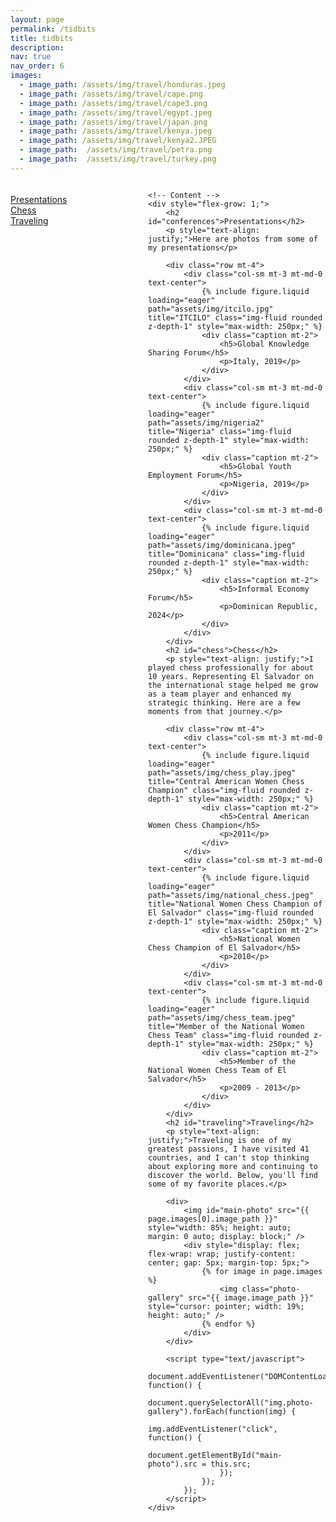 ```yaml
---
layout: page
permalink: /tidbits
title: tidbits
description:
nav: true
nav_order: 6
images:
  - image_path: /assets/img/travel/honduras.jpeg
  - image_path: /assets/img/travel/cape.png
  - image_path: /assets/img/travel/cape3.png
  - image_path: /assets/img/travel/egypt.jpeg
  - image_path: /assets/img/travel/japan.png
  - image_path: /assets/img/travel/kenya.jpeg
  - image_path: /assets/img/travel/kenya2.JPEG
  - image_path:  /assets/img/travel/petra.png
  - image_path:  /assets/img/travel/turkey.png
---
```


<div style="display: flex;">
    <!-- Sidebar -->
    <div style="min-width: 200px; max-width: 250px; padding-right: 20px; position: sticky; top: 20px; height: 100%;">
        <h4></h4>
        <ul style="list-style-type: none; padding-left: 0;">
            <li><a href="#conferences">Presentations</a></li>
            <li><a href="#chess">Chess</a></li>
            <li><a href="#traveling">Traveling</a></li>
        </ul>
    </div>

    <!-- Content -->
    <div style="flex-grow: 1;">
        <h2 id="conferences">Presentations</h2>
        <p style="text-align: justify;">Here are photos from some of my presentations</p>

        <div class="row mt-4">
            <div class="col-sm mt-3 mt-md-0 text-center">
                {% include figure.liquid loading="eager" path="assets/img/itcilo.jpg" title="ITCILO" class="img-fluid rounded z-depth-1" style="max-width: 250px;" %}
                <div class="caption mt-2">
                    <h5>Global Knowledge Sharing Forum</h5>
                    <p>Italy, 2019</p>
                </div>
            </div>
            <div class="col-sm mt-3 mt-md-0 text-center">
                {% include figure.liquid loading="eager" path="assets/img/nigeria2" title="Nigeria" class="img-fluid rounded z-depth-1" style="max-width: 250px;" %}
                <div class="caption mt-2">
                    <h5>Global Youth Employment Forum</h5>
                    <p>Nigeria, 2019</p>
                </div>
            </div>
            <div class="col-sm mt-3 mt-md-0 text-center">
                {% include figure.liquid loading="eager" path="assets/img/dominicana.jpeg" title="Dominicana" class="img-fluid rounded z-depth-1" style="max-width: 250px;" %}
                <div class="caption mt-2">
                    <h5>Informal Economy Forum</h5>
                    <p>Dominican Republic, 2024</p>
                </div>
            </div>
        </div>
        <h2 id="chess">Chess</h2>
        <p style="text-align: justify;">I played chess professionally for about 10 years. Representing El Salvador on the international stage helped me grow as a team player and enhanced my strategic thinking. Here are a few moments from that journey.</p>

        <div class="row mt-4">
            <div class="col-sm mt-3 mt-md-0 text-center">
                {% include figure.liquid loading="eager" path="assets/img/chess_play.jpeg" title="Central American Women Chess Champion" class="img-fluid rounded z-depth-1" style="max-width: 250px;" %}
                <div class="caption mt-2">
                    <h5>Central American Women Chess Champion</h5>
                    <p>2011</p>
                </div>
            </div>
            <div class="col-sm mt-3 mt-md-0 text-center">
                {% include figure.liquid loading="eager" path="assets/img/national_chess.jpeg" title="National Women Chess Champion of El Salvador" class="img-fluid rounded z-depth-1" style="max-width: 250px;" %}
                <div class="caption mt-2">
                    <h5>National Women Chess Champion of El Salvador</h5>
                    <p>2010</p>
                </div>
            </div>
            <div class="col-sm mt-3 mt-md-0 text-center">
                {% include figure.liquid loading="eager" path="assets/img/chess_team.jpeg" title="Member of the National Women Chess Team" class="img-fluid rounded z-depth-1" style="max-width: 250px;" %}
                <div class="caption mt-2">
                    <h5>Member of the National Women Chess Team of El Salvador</h5>
                    <p>2009 - 2013</p>
                </div>
            </div>
        </div>
        <h2 id="traveling">Traveling</h2>
        <p style="text-align: justify;">Traveling is one of my greatest passions, I have visited 41 countries, and I can't stop thinking about exploring more and continuing to discover the world. Below, you'll find some of my favorite places.</p>

        <div>
            <img id="main-photo" src="{{ page.images[0].image_path }}" style="width: 85%; height: auto; margin: 0 auto; display: block;" />
            <div style="display: flex; flex-wrap: wrap; justify-content: center; gap: 5px; margin-top: 5px;">
                {% for image in page.images %}
                    <img class="photo-gallery" src="{{ image.image_path }}" style="cursor: pointer; width: 19%; height: auto;" />
                {% endfor %}
            </div>
        </div>

        <script type="text/javascript">
            document.addEventListener("DOMContentLoaded", function() {
                document.querySelectorAll("img.photo-gallery").forEach(function(img) {
                    img.addEventListener("click", function() {
                        document.getElementById("main-photo").src = this.src;
                    });
                });
            });
        </script>
    </div>
</div>

